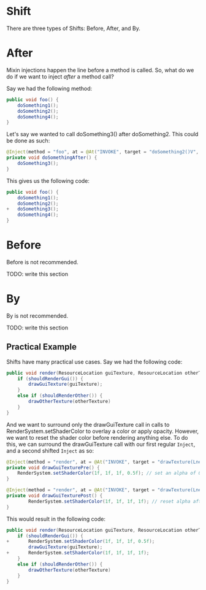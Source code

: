 # Shift

There are three types of Shifts: Before, After, and By.

# After

Mixin injections happen the line before a method is called. So, what do we do if we want to inject *after* a method call?

Say we had the following method:

```java
public void foo() {
    doSomething1();
    doSomething2();
    doSomething4();
}
```

Let's say we wanted to call doSomething3() after doSomething2. This could be done as such:

```java
@Inject(method = "foo", at = @At("INVOKE", target = "doSomething2()V", at = At.Shift.AFTER))
private void doSomethingAfter() {
    doSomething3();
}
```

This gives us the following code:

```java
public void foo() {
    doSomething1();
    doSomething2();
+   doSomething3();
    doSomething4();
}
```

# Before

Before is not recommended.

TODO: write this section

# By

By is not recommended.

TODO: write this section

## Practical Example

Shifts have many practical use cases. Say we had the following code:

```java
public void render(ResourceLocation guiTexture, ResourceLocation otherTexture) {
    if (shouldRenderGui()) {
        drawGuiTexture(guiTexture);
    }
    else if (shouldRenderOther()) {
        drawOtherTexture(otherTexture)
    }
}
```

And we want to surround only the drawGuiTexture call in calls to RenderSystem.setShaderColor to overlay a color or apply opacity. However, we want to reset the shader color before rendering anything else. To do this, we can surround the drawGuiTexture call with our first regular `Inject`, and a second shifted `Inject` as so:

```java
@Inject(method = "render", at = @At("INVOKE", target = "drawTexture(Lnet/minecraft/resources/ResourceLocation)V"))
private void drawGuiTexturePre() {
    RenderSystem.setShaderColor(1f, 1f, 1f, 0.5f); // set an alpha of 0.5
}

@Inject(method = "render", at = @At("INVOKE", target = "drawTexture(Lnet/minecraft/resources/ResourceLocation)V", at = At.Shift.AFTER))
private void drawGuiTexturePost() {
        RenderSystem.setShaderColor(1f, 1f, 1f, 1f); // reset alpha after drawing the texture
}
```

This would result in the following code:

```java
public void render(ResourceLocation guiTexture, ResourceLocation otherTexture) {
    if (shouldRenderGui()) {
+       RenderSystem.setShaderColor(1f, 1f, 1f, 0.5f);
        drawGuiTexture(guiTexture);
+       RenderSystem.setShaderColor(1f, 1f, 1f, 1f);
    }
    else if (shouldRenderOther()) {
        drawOtherTexture(otherTexture)
    }
}
```
